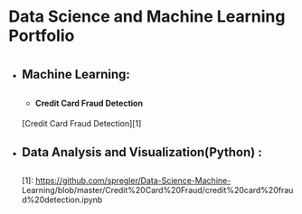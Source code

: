 # Data Science and Machine Learning Portfolio<h1>
* ## Machine Learning:<h2>
    * #### Credit Card Fraud Detection<h4>
    [Credit Card Fraud Detection][1]

* ## Data Analysis and Visualization(Python) :<h2>
  [1]: https://github.com/spregler/Data-Science-Machine-            Learning/blob/master/Credit%20Card%20Fraud/credit%20card%20fraud%20detection.ipynb
